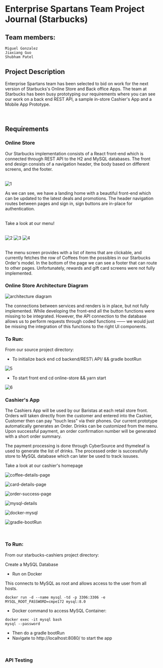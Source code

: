 # Enterprise Spartans Team Project Journal (Starbucks)

## Team members: 

    Miguel Gonzalez 
    Jiaxiang Guo
    Shubham Patel
    

## Project Description 

Enterprise Spartans team has been selected to bid on work for the next version of Starbucks's Online Store and Back office Apps.  The team at Starbucks has been busy prototyping our requirements where you can see our work on a back end REST API, a sample in-store Cashier's App and a Mobile App Prototype. 

<br>

## Requirements

### Online Store

Our Starbucks implementation consists of a React front-end which is connected through REST API to the H2 and MySQL databases. The front end design consists of a navigation header, the body based on different screens, and the footer. 
<br><br/>

![1](images/1.png)

As we can see, we have a landing home with a beautiful front-end which can be updated to the latest deals and promotions. The header navigation routes between pages and sign in, sign buttons are in-place for authentication. 
<br><br/>

Take a look at our menu!
<br><br/>

![2](images/2.png)
![3](images/3.png)
![4](images/4.png)
<br><br/>

The menu screen provides with a list of items that are clickable, and currently fetches the row of Coffees from the possibles in our Starbucks Order's model. In the bottom of the page we can see a footer that can route to other pages. Unfortunately, rewards and gift card screens were not fully implemented. 

### Online Store Architecture Diagram

![architecture diagram](images/arch.png)

The connections between services and renders is in place, but not fully implemented. While developing the front-end all the button functions were missing to be integrated. However, the API connection to the database allows us to perform requests through coded functions —— we would just be missing the integration of this functions to the right UI components. 

### To Run:

From our source project directory:

- To initialize back end
     cd backend/REST\ API/  && gradle bootRun

![5](images/5.png)


- To start front end
    cd online-store && yarn start

![6](images/6.png)


### Cashier's App 

The Cashiers App will be used by our Baristas at each retail store front.  Orders will taken directly from the customer and entered into the Cashier,  Customer then can pay "touch less" via their phones.  Our current prototype automatically generates an Order. Drinks can be customized from the menu. Upon successful payment, an order confirmation number will be generated with a short order summary. 

The payment processing is done through CyberSource and thymeleaf is used to generate the list of drinks. The processed order is successfully store to MySQL database which can later be used to track issuses. 


Take a look at our cashier's homepage

![coffee-details-page](images/coffee-details-sp.png)

![card-details-page](images/card-details-sp.png)

![order-success-page](images/order-success-sp.png)

![mysql-details](images/mysql-database-sp.png)

![docker-mysql](images/dccker-mysql-sp.png)

![gradle-bootRun](images/gradle-run-sp.png)

<br>

### To Run:

From our starbucks-cashiers project directory:

Create a MySQL Database

* Run on Docker

This connects to MySQL as root and allows access to the user from all hosts. 

```
docker run -d --name mysql -td -p 3306:3306 -e MYSQL_ROOT_PASSWORD=cmpe172 mysql:8.0
```

* Docker command to access MySQL Container:

```
docker exec -it mysql bash
mysql --password
```

- Then do a gradle bootRun
- Navigate to http://localhost:8080/ to start the app 

<br>

### API Testing 




